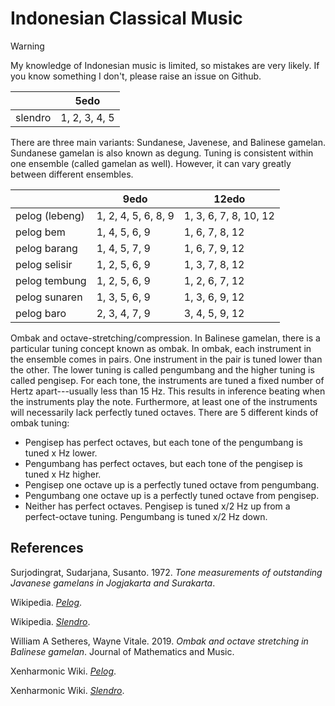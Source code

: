 # Indonesian Classical Music

> [!warning]
> My knowledge of Indonesian music is limited, so mistakes are very likely. If you know something I don't, please raise an issue on Github.

|       |5edo|
|-------|----|
|slendro|1, 2, 3, 4, 5|

There are three main variants: Sundanese, Javenese, and Balinese gamelan.
Sundanese gamelan is also known as degung.
Tuning is consistent within one ensemble (called gamelan as well).
However, it can vary greatly between different ensembles.

|       |9edo|12edo|
|-------|----|-----|
|pelog  (lebeng)| 1, 2, 4, 5, 6, 8, 9 | 1, 3, 6, 7, 8, 10, 12 |
|pelog bem | 1, 4, 5, 6, 9 | 1, 6, 7, 8, 12 |
|pelog barang | 1, 4, 5, 7, 9 | 1, 6, 7, 9, 12 |
|pelog selisir | 1, 2, 5, 6, 9 | 1, 3, 7, 8, 12 |
|pelog tembung | 1, 2, 5, 6, 9 | 1, 2, 6, 7, 12 |
|pelog sunaren | 1, 3, 5, 6, 9 | 1, 3, 6, 9, 12 |
|pelog baro | 2, 3, 4, 7, 9 | 3, 4, 5, 9, 12 |

Ombak and octave-stretching/compression.
In Balinese gamelan, there is a particular tuning concept known as ombak.
In ombak, each instrument in the ensemble comes in pairs.
One instrument in the pair is tuned lower than the other.
The lower tuning is called pengumbang and the higher tuning is called pengisep.
For each tone, the instruments are tuned a fixed number of Hertz apart---usually less than 15 Hz.
This results in inference beating when the instruments play the note.
Furthermore, at least one of the instruments will necessarily lack perfectly tuned octaves.
There are 5 different kinds of ombak tuning:
- Pengisep has perfect octaves, but each tone of the pengumbang is tuned x Hz lower.
- Pengumbang has perfect octaves, but each tone of the pengisep is tuned x Hz higher.
- Pengisep one octave up is a perfectly tuned octave from pengumbang.
- Pengumbang one octave up is a perfectly tuned octave from pengisep.
- Neither has perfect octaves. Pengisep is tuned x/2 Hz up from a perfect-octave tuning. Pengumbang is tuned x/2 Hz down.

## References

Surjodingrat, Sudarjana, Susanto. 1972. *Tone measurements of outstanding Javanese gamelans in Jogjakarta and Surakarta*.

Wikipedia. *[Pelog](https://en.wikipedia.org/w/index.php?title=Pelog&oldid=1140275944)*.

Wikipedia. *[Slendro](https://en.wikipedia.org/w/index.php?title=Slendro&oldid=1153122768)*.

William A Setheres, Wayne Vitale. 2019. *Ombak and octave stretching in Balinese gamelan*. Journal of Mathematics and Music.

Xenharmonic Wiki. *[Pelog](https://en.xen.wiki/index.php?title=Pelog&oldid=146916)*.

Xenharmonic Wiki. *[Slendro](https://en.xen.wiki/index.php?title=Slendro&oldid=146696)*.
